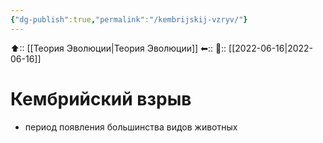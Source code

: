```yaml
---
{"dg-publish":true,"permalink":"/kembrijskij-vzryv/"}
---
```



⬆:: [[Теория Эволюции\|Теория Эволюции]]
⬅::
📅:: [[2022-06-16\|2022-06-16]]

# Кембрийский взрыв
- период появления большинства видов животных
